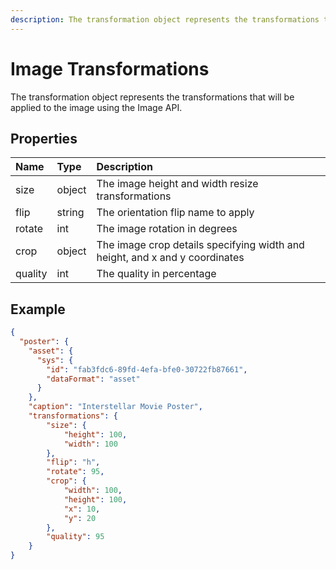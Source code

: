 ```yaml
---
description: The transformation object represents the transformations that will be applied to the image using the Image API.
---
```

# Image Transformations

The transformation object represents the transformations that will be applied to the image using the Image API.

## Properties

| Name    | Type   | Description                                                                  |
|:--------|:-------|:-----------------------------------------------------------------------------|
| size    | object | The image height and width resize transformations                           |
| flip    | string | The orientation flip name to apply                                          |
| rotate  | int    | The image rotation in degrees                                               |
| crop    | object | The image crop details specifying width and height, and x and y coordinates |
| quality | int    | The quality in percentage                                                   |

## Example

```json
{
  "poster": {
    "asset": {
      "sys": {
        "id": "fab3fdc6-89fd-4efa-bfe0-30722fb87661",
        "dataFormat": "asset"
      }
    },
    "caption": "Interstellar Movie Poster",
    "transformations": {  
        "size": {  
            "height": 100,
            "width": 100
        },
        "flip": "h",
        "rotate": 95,
        "crop": {  
            "width": 100,
            "height": 100,
            "x": 10,
            "y": 20
        },
        "quality": 95
    }
}
```